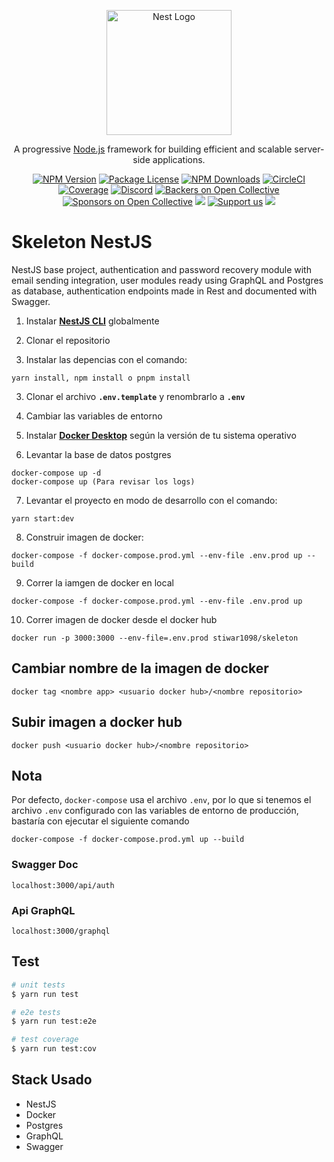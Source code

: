 <p align="center">
  <a href="http://nestjs.com/" target="blank"><img src="https://nestjs.com/img/logo-small.svg" width="200" alt="Nest Logo" /></a>
</p>

[circleci-image]: https://img.shields.io/circleci/build/github/nestjs/nest/master?token=abc123def456
[circleci-url]: https://circleci.com/gh/nestjs/nest

  <p align="center">A progressive <a href="http://nodejs.org" target="_blank">Node.js</a> framework for building efficient and scalable server-side applications.</p>
    <p align="center">
<a href="https://www.npmjs.com/~nestjscore" target="_blank"><img src="https://img.shields.io/npm/v/@nestjs/core.svg" alt="NPM Version" /></a>
<a href="https://www.npmjs.com/~nestjscore" target="_blank"><img src="https://img.shields.io/npm/l/@nestjs/core.svg" alt="Package License" /></a>
<a href="https://www.npmjs.com/~nestjscore" target="_blank"><img src="https://img.shields.io/npm/dm/@nestjs/common.svg" alt="NPM Downloads" /></a>
<a href="https://circleci.com/gh/nestjs/nest" target="_blank"><img src="https://img.shields.io/circleci/build/github/nestjs/nest/master" alt="CircleCI" /></a>
<a href="https://coveralls.io/github/nestjs/nest?branch=master" target="_blank"><img src="https://coveralls.io/repos/github/nestjs/nest/badge.svg?branch=master#9" alt="Coverage" /></a>
<a href="https://discord.gg/G7Qnnhy" target="_blank"><img src="https://img.shields.io/badge/discord-online-brightgreen.svg" alt="Discord"/></a>
<a href="https://opencollective.com/nest#backer" target="_blank"><img src="https://opencollective.com/nest/backers/badge.svg" alt="Backers on Open Collective" /></a>
<a href="https://opencollective.com/nest#sponsor" target="_blank"><img src="https://opencollective.com/nest/sponsors/badge.svg" alt="Sponsors on Open Collective" /></a>
  <a href="https://paypal.me/kamilmysliwiec" target="_blank"><img src="https://img.shields.io/badge/Donate-PayPal-ff3f59.svg"/></a>
    <a href="https://opencollective.com/nest#sponsor"  target="_blank"><img src="https://img.shields.io/badge/Support%20us-Open%20Collective-41B883.svg" alt="Support us"></a>
  <a href="https://twitter.com/nestframework" target="_blank"><img src="https://img.shields.io/twitter/follow/nestframework.svg?style=social&label=Follow"></a>
</p>

# Skeleton NestJS

NestJS base project, authentication and password recovery module with email sending integration, user modules ready using GraphQL and Postgres as database, authentication endpoints made in Rest and documented with Swagger.

1. Instalar **[NestJS CLI](https://docs.nestjs.com/#installation)** globalmente

2. Clonar el repositorio

3. Instalar las depencias con el comando:

```
yarn install, npm install o pnpm install
```

3. Clonar el archivo **`.env.template`** y renombrarlo a **`.env`**

4. Cambiar las variables de entorno

5. Instalar **[Docker Desktop](https://www.docker.com/products/docker-desktop/)** según la versión de tu sistema operativo

6. Levantar la base de datos postgres

```
docker-compose up -d
docker-compose up (Para revisar los logs)
```

7. Levantar el proyecto en modo de desarrollo con el comando:

```
yarn start:dev
```

8. Construir imagen de docker:

```
docker-compose -f docker-compose.prod.yml --env-file .env.prod up --build
```

9. Correr la iamgen de docker en local

```
docker-compose -f docker-compose.prod.yml --env-file .env.prod up
```

10. Correr imagen de docker desde el docker hub

```
docker run -p 3000:3000 --env-file=.env.prod stiwar1098/skeleton
```

## Cambiar nombre de la imagen de docker

```
docker tag <nombre app> <usuario docker hub>/<nombre repositorio>
```

## Subir imagen a docker hub

```
docker push <usuario docker hub>/<nombre repositorio>
```

## Nota

Por defecto, `docker-compose` usa el archivo `.env`, por lo que si tenemos el archivo `.env` configurado con las variables de entorno de producción, bastaría con ejecutar el siguiente comando

```
docker-compose -f docker-compose.prod.yml up --build
```

### Swagger Doc

```
localhost:3000/api/auth
```

### Api GraphQL

```
localhost:3000/graphql
```

## Test

```bash
# unit tests
$ yarn run test

# e2e tests
$ yarn run test:e2e

# test coverage
$ yarn run test:cov
```

## Stack Usado

- NestJS
- Docker
- Postgres
- GraphQL
- Swagger

